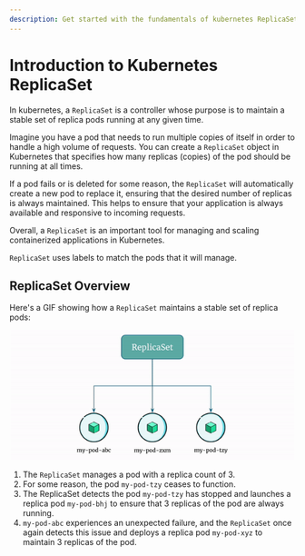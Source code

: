 ```yaml
---
description: Get started with the fundamentals of kubernetes ReplicaSets in our beginner's guide. Understand the role and functionality of ReplicaSets in container orchestration.
---
```


# Introduction to Kubernetes ReplicaSet

In kubernetes, a `ReplicaSet` is a controller whose purpose is to maintain a stable set of replica pods running at any given time.

Imagine you have a pod that needs to run multiple copies of itself in order to handle a high volume of requests. You can create a `ReplicaSet` object in Kubernetes that specifies how many replicas (copies) of the pod should be running at all times.

If a pod fails or is deleted for some reason, the `ReplicaSet` will automatically create a new pod to replace it, ensuring that the desired number of replicas is always maintained. This helps to ensure that your application is always available and responsive to incoming requests.

Overall, a `ReplicaSet` is an important tool for managing and scaling containerized applications in Kubernetes.

`ReplicaSet` uses labels to match the pods that it will manage.


## ReplicaSet Overview

Here's a GIF showing how a `ReplicaSet` maintains a stable set of replica pods:

<p align="center">
    <img src="../../../../assets/eks-course-images/replicaset/replicaset.gif" alt="ReplicaSet Overview" loading="lazy" width="500" />
</p>

1. The `ReplicaSet` manages a pod with a replica count of 3.
2. For some reason, the pod `my-pod-tzy` ceases to function.
3. The ReplicaSet detects the pod `my-pod-tzy` has stopped and launches a replica pod `my-pod-bhj` to ensure that 3 replicas of the pod are always running.
4. `my-pod-abc` experiences an unexpected failure, and the `ReplicaSet` once again detects this issue and deploys a replica pod `my-pod-xyz` to maintain 3 replicas of the pod.